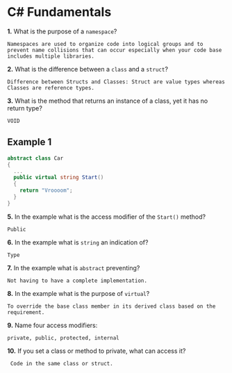 # C# Fundamentals


**1.** What is the purpose of a `namespace`?
<!-- enter you answer in the space below -->
```
Namespaces are used to organize code into logical groups and to prevent name collisions that can occur especially when your code base includes multiple libraries.
```
**2.** What is the difference between a `class` and a `struct`?
<!-- enter you answer in the space below -->
```
Difference between Structs and Classes: Struct are value types whereas Classes are reference types.
```
**3.** What is the method that returns an instance of a class, yet it has no return type?
<!-- enter you answer in the space below -->
```
VOID
```
## Example 1
```c#
abstract class Car
{
  ...
  public virtual string Start()
  {
    return "Vroooom";
  }
}
```
**5.** In the example what is the access modifier of the `Start()` method?
<!-- enter you answer in the space below -->
```
Public
```
**6.** In the example what is `string` an indication of?
<!-- enter you answer in the space below -->
```
Type
```
**7.** In the example what is `abstract` preventing?
<!-- enter you answer in the space below -->
```
Not having to have a complete implementation.
```
**8.** In the example what is the purpose of `virtual`?
<!-- enter you answer in the space below -->
```
To override the base class member in its derived class based on the requirement.
```
**9.** Name four access modifiers:
<!-- enter you answer in the space below -->
```
private, public, protected, internal
```
**10.** If you set a class or method to private, what can access it?
<!-- enter you answer in the space below -->
```
 Code in the same class or struct.
```